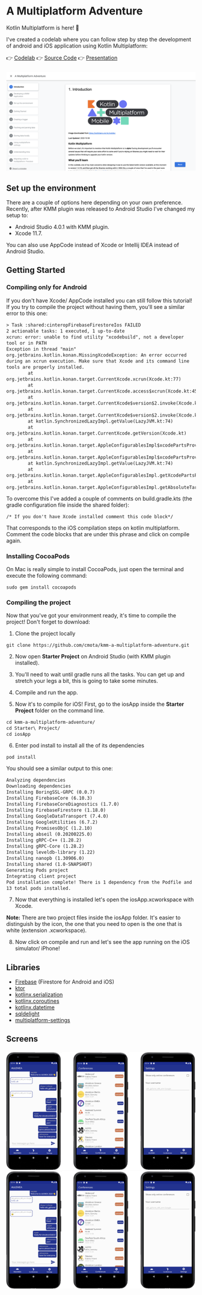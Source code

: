 # A Multiplatform Adventure

Kotlin Multiplatform is here! 🙌

I've created a codelab where you can follow step by step the development of android and iOS application using Kotlin Multiplatform:

👉 [Codelab](https://cmota.github.io/kmp-codelabs/)
👉 [Source Code](https://github.com/cmota/kmm-a-multiplatform-adventure)
👉 [Presentation](https://speakerdeck.com/cmota/a-multiplatform-adventure)

<h3 align="center">
  <img src="images/codelab-a-multiplatform-adventure.png" alt="Codelab: A Multiplatform Adventure" />
</h3>


## Set up the environment

There are a couple of options here depending on your own preference. Recently, after KMM plugin was released to Android Studio I've changed my setup to:
* Android Studio 4.0.1 with KMM plugin.
* Xcode 11.7.

You can also use AppCode instead of Xcode or Intellij IDEA instead of Android Studio.

## Getting Started

### Compiling only for Android

If you don't have Xcode/ AppCode installed you can still follow this tutorial! If you try to compile the project without having them, you'll see a similar error to this one:

```
> Task :shared:cinteropFirebaseFirestoreIos FAILED
2 actionable tasks: 1 executed, 1 up-to-date
xcrun: error: unable to find utility "xcodebuild", not a developer tool or in PATH
Exception in thread "main" org.jetbrains.kotlin.konan.MissingXcodeException: An error occurred during an xcrun execution. Make sure that Xcode and its command line tools are properly installed.
        at org.jetbrains.kotlin.konan.target.CurrentXcode.xcrun(Xcode.kt:77)
        at org.jetbrains.kotlin.konan.target.CurrentXcode.access$xcrun(Xcode.kt:45)
        at org.jetbrains.kotlin.konan.target.CurrentXcode$version$2.invoke(Xcode.kt:70)
        at org.jetbrains.kotlin.konan.target.CurrentXcode$version$2.invoke(Xcode.kt:45)
        at kotlin.SynchronizedLazyImpl.getValue(LazyJVM.kt:74)
        at org.jetbrains.kotlin.konan.target.CurrentXcode.getVersion(Xcode.kt)
        at org.jetbrains.kotlin.konan.target.AppleConfigurablesImpl$xcodePartsProvider$2.invoke(Apple.kt:71)
        at org.jetbrains.kotlin.konan.target.AppleConfigurablesImpl$xcodePartsProvider$2.invoke(Apple.kt:24)
        at kotlin.SynchronizedLazyImpl.getValue(LazyJVM.kt:74)
        at org.jetbrains.kotlin.konan.target.AppleConfigurablesImpl.getXcodePartsProvider(Apple.kt)
        at org.jetbrains.kotlin.konan.target.AppleConfigurablesImpl.getAbsoluteTargetToolchain(Apple.kt:48)
```

To overcome this I've added a couple of comments on build.gradle.kts (the gradle configuration file inside the shared folder):

```
/* If you don't have Xcode installed comment this code block*/
```

That corresponds to the iOS compilation steps on kotlin multiplatform. Comment the code blocks that are under this phrase and click on compile again.

### Installing CocoaPods

On Mac is really simple to install CocoaPods, just open the terminal and execute the following command:

```
sudo gem install cocoapods
```

### Compiling the project

Now that you've got your environment ready, it's time to compile the project! Don't forget to download:


1. Clone the project locally

```
git clone https://github.com/cmota/kmm-a-multiplatform-adventure.git
```

2. Now open **Starter Project** on Android Studio (with KMM plugin installed).

3. You'll need to wait until gradle runs all the tasks. You can get up and stretch your legs a bit, this is going to take some minutes.


4. Compile and run the app. 

5. Now it's to compile for iOS! First, go to the iosApp inside the **Starter Project** folder on the command line.

```
cd kmm-a-multiplatform-adventure/
cd Starter\ Project/
cd iosApp
```

6. Enter pod install to install all the of its dependencies

```
pod install
```

You should see a similar output to this one:

```
Analyzing dependencies
Downloading dependencies
Installing BoringSSL-GRPC (0.0.7)
Installing FirebaseCore (6.10.3)
Installing FirebaseCoreDiagnostics (1.7.0)
Installing FirebaseFirestore (1.18.0)
Installing GoogleDataTransport (7.4.0)
Installing GoogleUtilities (6.7.2)
Installing PromisesObjC (1.2.10)
Installing abseil (0.20200225.0)
Installing gRPC-C++ (1.28.2)
Installing gRPC-Core (1.28.2)
Installing leveldb-library (1.22)
Installing nanopb (1.30906.0)
Installing shared (1.0-SNAPSHOT)
Generating Pods project
Integrating client project
Pod installation complete! There is 1 dependency from the Podfile and 13 total pods installed.
```

7. Now that everything is installed let's open the iosApp.xcworkspace with Xcode.

**Note:** There are two project files inside the iosApp folder. It's easier to distinguish by the icon, the one that you need to open is the one that is white (extension .xcworkspace).

8. Now click on compile and run and let's see the app running on the iOS simulator/ iPhone!

## Libraries
- [Firebase](https://github.com/firebase/) (Firestore for Android and iOS)
- [ktor](https://github.com/ktorio/ktor)
- [kotlinx.serialization](https://github.com/Kotlin/kotlinx.serialization)
- [kotlinx.coroutines](https://github.com/Kotlin/kotlinx.coroutines)
- [kotlinx.datetime](https://github.com/Kotlin/kotlinx-datetime)
- [sqldelight](https://github.com/cashapp/sqldelight)
- [multiplatform-settings](https://github.com/russhwolf/multiplatform-settings)

## Screens

<h3 align="center">
  <img src="images/screens_android.png" alt="Android App Screens" />
  <img src="images/screens_android.png" alt="iOS App Screens" />
</h3>
